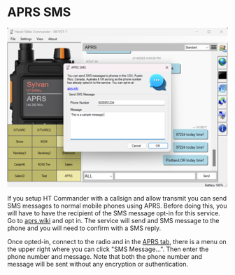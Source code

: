 # APRS SMS

![image](https://github.com/Ylianst/HTCommander/blob/main/docs/images/ht-aprs-sms.png?raw=true)

If you setup HT Commander with a callsign and allow transmit you can send SMS messages to normal mobile phones using APRS. Before doing this, you will have to have the recipient of the SMS message opt-in for this service. Go to [aprs.wiki](https://aprs.wiki/) and opt in. The service will send and SMS message to the phone and you will need to confirm with a SMS reply.

Once opted-in, connect to the radio and in the [APRS tab](https://github.com/Ylianst/HTCommander/blob/main/docs/APRS.md), there is a menu on the upper right where you can click "SMS Message...". Then enter the phone number and message. Note that both the phone number and message will be sent without any encryption or authentication.